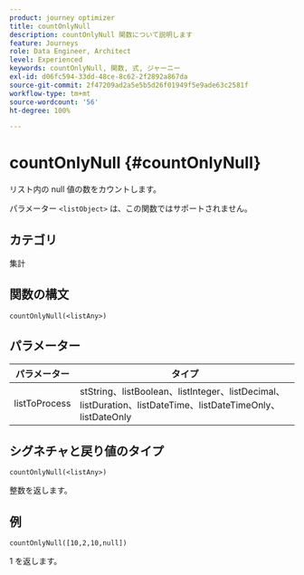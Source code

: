 ```yaml
---
product: journey optimizer
title: countOnlyNull
description: countOnlyNull 関数について説明します
feature: Journeys
role: Data Engineer, Architect
level: Experienced
keywords: countOnlyNull, 関数, 式, ジャーニー
exl-id: d06fc594-33dd-48ce-8c62-2f2892a867da
source-git-commit: 2f47209ad2a5e5b5d26f01949f5e9ade63c2581f
workflow-type: tm+mt
source-wordcount: '56'
ht-degree: 100%

---
```


# countOnlyNull {#countOnlyNull}

リスト内の null 値の数をカウントします。

パラメーター `<listObject>` は、この関数ではサポートされません。

## カテゴリ

集計

## 関数の構文

`countOnlyNull(<listAny>)`

## パラメーター

| パラメーター | タイプ |
|-----------|------------------|
| listToProcess | stString、listBoolean、listInteger、listDecimal、listDuration、listDateTime、listDateTimeOnly、listDateOnly |

## シグネチャと戻り値のタイプ

`countOnlyNull(<listAny>)`

整数を返します。

## 例

`countOnlyNull([10,2,10,null])`

1 を返します。
